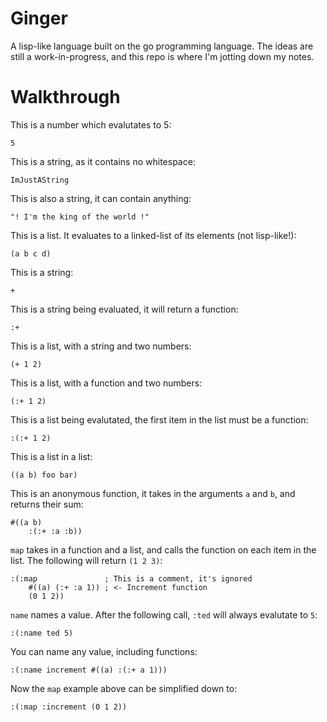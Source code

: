 # Ginger

A lisp-like language built on the go programming language. The ideas are still a
work-in-progress, and this repo is where I'm jotting down my notes.

# Walkthrough

This is a number which evalutates to 5:

```
5
```

This is a string, as it contains no whitespace:

```
ImJustAString
```

This is also a string, it can contain anything:

```
"! I'm the king of the world !"
```

This is a list. It evaluates to a linked-list of its elements (not lisp-like!):

```
(a b c d)
```

This is a string:

```
+
```

This is a string being evaluated, it will return a function:

```
:+
```

This is a list, with a string and two numbers:

```
(+ 1 2)
```

This is a list, with a function and two numbers:

```
(:+ 1 2)
```

This is a list being evalutated, the first item in the list must be a function:

```
:(:+ 1 2)
```

This is a list in a list:

```
((a b) foo bar)
```

This is an anonymous function, it takes in the arguments `a` and `b`, and
returns their sum:

```
#((a b)
    :(:+ :a :b))
```

`map` takes in a function and a list, and calls the function on each item in the
list. The following will return `(1 2 3)`:

```
:(:map               ; This is a comment, it's ignored
    #((a) (:+ :a 1)) ; <- Increment function
    (0 1 2))
```

`name` names a value. After the following call, `:ted` will always evalutate to
`5`:

```
:(:name ted 5)
```

You can name any value, including functions:

```
:(:name increment #((a) :(:+ a 1)))
```

Now the `map` example above can be simplified down to:

```
:(:map :increment (0 1 2))
```
